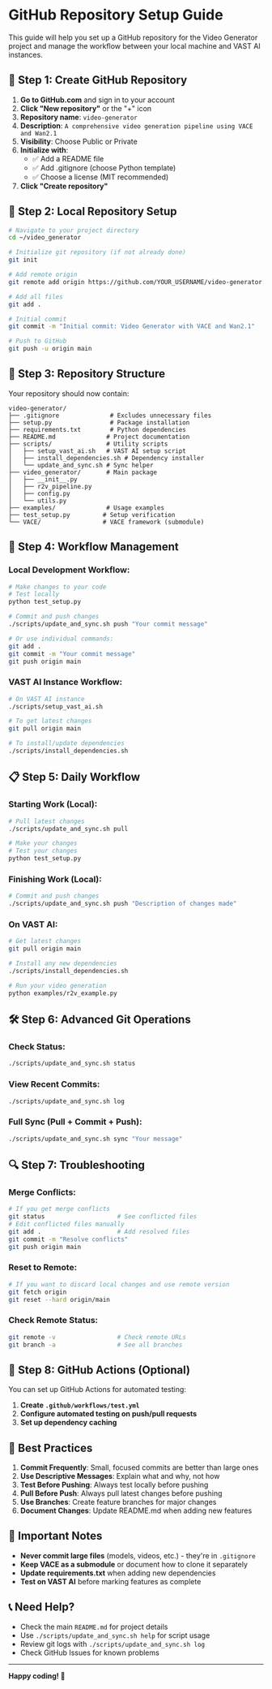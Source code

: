 # GitHub Repository Setup Guide

This guide will help you set up a GitHub repository for the Video Generator project and manage the workflow between your local machine and VAST AI instances.

## 🚀 **Step 1: Create GitHub Repository**

1. **Go to GitHub.com** and sign in to your account
2. **Click "New repository"** or the "+" icon
3. **Repository name**: `video-generator`
4. **Description**: `A comprehensive video generation pipeline using VACE and Wan2.1`
5. **Visibility**: Choose Public or Private
6. **Initialize with**: 
   - ✅ Add a README file
   - ✅ Add .gitignore (choose Python template)
   - ✅ Choose a license (MIT recommended)
7. **Click "Create repository"**

## 🔧 **Step 2: Local Repository Setup**

```bash
# Navigate to your project directory
cd ~/video_generator

# Initialize git repository (if not already done)
git init

# Add remote origin
git remote add origin https://github.com/YOUR_USERNAME/video-generator.git

# Add all files
git add .

# Initial commit
git commit -m "Initial commit: Video Generator with VACE and Wan2.1"

# Push to GitHub
git push -u origin main
```

## 📁 **Step 3: Repository Structure**

Your repository should now contain:
```
video-generator/
├── .gitignore              # Excludes unnecessary files
├── setup.py                # Package installation
├── requirements.txt        # Python dependencies
├── README.md              # Project documentation
├── scripts/               # Utility scripts
│   ├── setup_vast_ai.sh   # VAST AI setup script
│   ├── install_dependencies.sh # Dependency installer
│   └── update_and_sync.sh # Sync helper
├── video_generator/       # Main package
│   ├── __init__.py
│   ├── r2v_pipeline.py
│   ├── config.py
│   └── utils.py
├── examples/              # Usage examples
├── test_setup.py         # Setup verification
└── VACE/                 # VACE framework (submodule)
```

## 🔄 **Step 4: Workflow Management**

### **Local Development Workflow:**
```bash
# Make changes to your code
# Test locally
python test_setup.py

# Commit and push changes
./scripts/update_and_sync.sh push "Your commit message"

# Or use individual commands:
git add .
git commit -m "Your commit message"
git push origin main
```

### **VAST AI Instance Workflow:**
```bash
# On VAST AI instance
./scripts/setup_vast_ai.sh

# To get latest changes
git pull origin main

# To install/update dependencies
./scripts/install_dependencies.sh
```

## 📋 **Step 5: Daily Workflow**

### **Starting Work (Local):**
```bash
# Pull latest changes
./scripts/update_and_sync.sh pull

# Make your changes
# Test your changes
python test_setup.py
```

### **Finishing Work (Local):**
```bash
# Commit and push changes
./scripts/update_and_sync.sh push "Description of changes made"
```

### **On VAST AI:**
```bash
# Get latest changes
git pull origin main

# Install any new dependencies
./scripts/install_dependencies.sh

# Run your video generation
python examples/r2v_example.py
```

## 🛠️ **Step 6: Advanced Git Operations**

### **Check Status:**
```bash
./scripts/update_and_sync.sh status
```

### **View Recent Commits:**
```bash
./scripts/update_and_sync.sh log
```

### **Full Sync (Pull + Commit + Push):**
```bash
./scripts/update_and_sync.sh sync "Your message"
```

## 🔍 **Step 7: Troubleshooting**

### **Merge Conflicts:**
```bash
# If you get merge conflicts
git status                    # See conflicted files
# Edit conflicted files manually
git add .                     # Add resolved files
git commit -m "Resolve conflicts"
git push origin main
```

### **Reset to Remote:**
```bash
# If you want to discard local changes and use remote version
git fetch origin
git reset --hard origin/main
```

### **Check Remote Status:**
```bash
git remote -v                 # Check remote URLs
git branch -a                 # See all branches
```

## 📱 **Step 8: GitHub Actions (Optional)**

You can set up GitHub Actions for automated testing:

1. **Create `.github/workflows/test.yml`**
2. **Configure automated testing on push/pull requests**
3. **Set up dependency caching**

## 🎯 **Best Practices**

1. **Commit Frequently**: Small, focused commits are better than large ones
2. **Use Descriptive Messages**: Explain what and why, not how
3. **Test Before Pushing**: Always test locally before pushing
4. **Pull Before Push**: Always pull latest changes before pushing
5. **Use Branches**: Create feature branches for major changes
6. **Document Changes**: Update README.md when adding new features

## 🚨 **Important Notes**

- **Never commit large files** (models, videos, etc.) - they're in `.gitignore`
- **Keep VACE as a submodule** or document how to clone it separately
- **Update requirements.txt** when adding new dependencies
- **Test on VAST AI** before marking features as complete

## 📞 **Need Help?**

- Check the main `README.md` for project details
- Use `./scripts/update_and_sync.sh help` for script usage
- Review git logs with `./scripts/update_and_sync.sh log`
- Check GitHub Issues for known problems

---

**Happy coding! 🎉** 